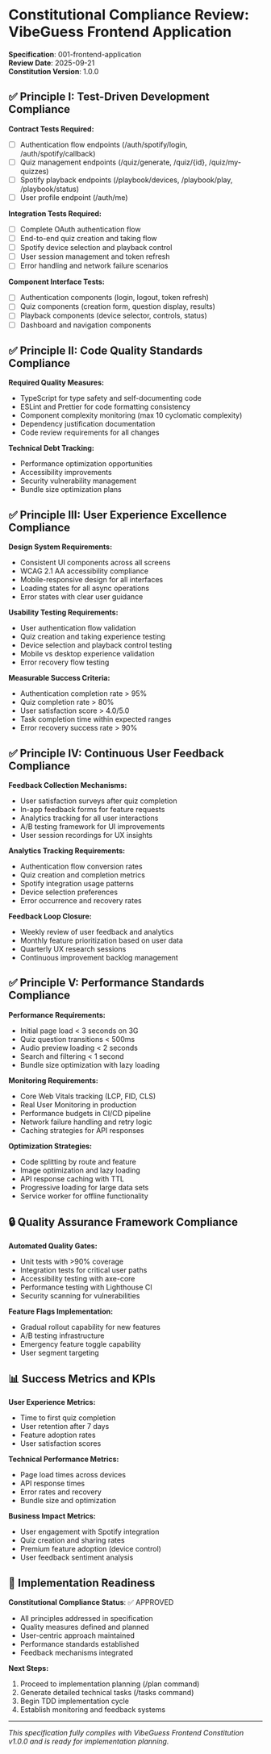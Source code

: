 # Constitutional Compliance Review: VibeGuess Frontend Application

**Specification**: 001-frontend-application  
**Review Date**: 2025-09-21  
**Constitution Version**: 1.0.0

## ✅ Principle I: Test-Driven Development Compliance

**Contract Tests Required:**
- [ ] Authentication flow endpoints (/auth/spotify/login, /auth/spotify/callback)
- [ ] Quiz management endpoints (/quiz/generate, /quiz/{id}, /quiz/my-quizzes)
- [ ] Spotify playback endpoints (/playbook/devices, /playbook/play, /playbook/status)
- [ ] User profile endpoint (/auth/me)

**Integration Tests Required:**
- [ ] Complete OAuth authentication flow
- [ ] End-to-end quiz creation and taking flow
- [ ] Spotify device selection and playback control
- [ ] User session management and token refresh
- [ ] Error handling and network failure scenarios

**Component Interface Tests:**
- [ ] Authentication components (login, logout, token refresh)
- [ ] Quiz components (creation form, question display, results)
- [ ] Playback components (device selector, controls, status)
- [ ] Dashboard and navigation components

## ✅ Principle II: Code Quality Standards Compliance

**Required Quality Measures:**
- TypeScript for type safety and self-documenting code
- ESLint and Prettier for code formatting consistency
- Component complexity monitoring (max 10 cyclomatic complexity)
- Dependency justification documentation
- Code review requirements for all changes

**Technical Debt Tracking:**
- Performance optimization opportunities
- Accessibility improvements
- Security vulnerability management
- Bundle size optimization plans

## ✅ Principle III: User Experience Excellence Compliance

**Design System Requirements:**
- Consistent UI components across all screens
- WCAG 2.1 AA accessibility compliance
- Mobile-responsive design for all interfaces
- Loading states for all async operations
- Error states with clear user guidance

**Usability Testing Requirements:**
- User authentication flow validation
- Quiz creation and taking experience testing
- Device selection and playback control testing
- Mobile vs desktop experience validation
- Error recovery flow testing

**Measurable Success Criteria:**
- Authentication completion rate > 95%
- Quiz completion rate > 80%
- User satisfaction score > 4.0/5.0
- Task completion time within expected ranges
- Error recovery success rate > 90%

## ✅ Principle IV: Continuous User Feedback Compliance

**Feedback Collection Mechanisms:**
- User satisfaction surveys after quiz completion
- In-app feedback forms for feature requests
- Analytics tracking for all user interactions
- A/B testing framework for UI improvements
- User session recordings for UX insights

**Analytics Tracking Requirements:**
- Authentication flow conversion rates
- Quiz creation and completion metrics
- Spotify integration usage patterns
- Device selection preferences
- Error occurrence and recovery rates

**Feedback Loop Closure:**
- Weekly review of user feedback and analytics
- Monthly feature prioritization based on user data
- Quarterly UX research sessions
- Continuous improvement backlog management

## ✅ Principle V: Performance Standards Compliance

**Performance Requirements:**
- Initial page load < 3 seconds on 3G
- Quiz question transitions < 500ms
- Audio preview loading < 2 seconds
- Search and filtering < 1 second
- Bundle size optimization with lazy loading

**Monitoring Requirements:**
- Core Web Vitals tracking (LCP, FID, CLS)
- Real User Monitoring in production
- Performance budgets in CI/CD pipeline
- Network failure handling and retry logic
- Caching strategies for API responses

**Optimization Strategies:**
- Code splitting by route and feature
- Image optimization and lazy loading
- API response caching with TTL
- Progressive loading for large data sets
- Service worker for offline functionality

## 🔒 Quality Assurance Framework Compliance

**Automated Quality Gates:**
- Unit tests with >90% coverage
- Integration tests for critical user paths
- Accessibility testing with axe-core
- Performance testing with Lighthouse CI
- Security scanning for vulnerabilities

**Feature Flags Implementation:**
- Gradual rollout capability for new features
- A/B testing infrastructure
- Emergency feature toggle capability
- User segment targeting

## 📊 Success Metrics and KPIs

**User Experience Metrics:**
- Time to first quiz completion
- User retention after 7 days
- Feature adoption rates
- User satisfaction scores

**Technical Performance Metrics:**
- Page load times across devices
- API response times
- Error rates and recovery
- Bundle size and optimization

**Business Impact Metrics:**
- User engagement with Spotify integration
- Quiz creation and sharing rates
- Premium feature adoption (device control)
- User feedback sentiment analysis

## 🚀 Implementation Readiness

**Constitutional Compliance Status**: ✅ APPROVED
- All principles addressed in specification
- Quality measures defined and planned
- User-centric approach maintained
- Performance standards established
- Feedback mechanisms integrated

**Next Steps:**
1. Proceed to implementation planning (/plan command)
2. Generate detailed technical tasks (/tasks command)
3. Begin TDD implementation cycle
4. Establish monitoring and feedback systems

---

*This specification fully complies with VibeGuess Frontend Constitution v1.0.0 and is ready for implementation planning.*